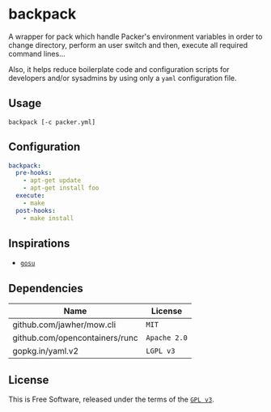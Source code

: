 # backpack

A wrapper for pack which handle Packer's environment variables in order to change directory, perform an user switch and then, execute all required command lines...

Also, it helps reduce boilerplate code and configuration scripts for developers and/or sysadmins by using only a `yaml` configuration file.

## Usage

```console
backpack [-c packer.yml]
```

## Configuration

```yaml
backpack:
  pre-hooks:
    - apt-get update
    - apt-get install foo
  execute:
    - make
  post-hooks:
    - make install
```

## Inspirations

* [`gosu`](https://github.com/tianon/gosu)

## Dependencies

Name                           | License
-------------------------------|----------
github.com/jawher/mow.cli      | `MIT`
github.com/opencontainers/runc | `Apache 2.0`
gopkg.in/yaml.v2               | `LGPL v3`

## License

This is Free Software, released under the terms of the [`GPL v3`](LICENSE).

